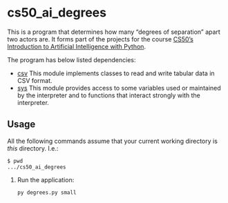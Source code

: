 # cs50_ai_degrees

This is a program that determines how many “degrees of separation” apart two actors are.
It forms part of the projects for the course [CS50’s Introduction to Artificial Intelligence with Python](https://cs50.harvard.edu/ai/2024/).

The program has below listed dependencies:
- [csv](https://docs.python.org/3/library/csv.html) This module implements classes to read and write tabular data in CSV format.
- [sys](https://docs.python.org/3/library/sys.html) This module provides access to some variables used or maintained by the interpreter and to functions that interact strongly with the interpreter.

## Usage

All the following commands assume that your current working directory is _this_ directory. I.e.:

```console
$ pwd
.../cs50_ai_degrees
```

1. Run the application:

   ```sh
   py degrees.py small
   ```